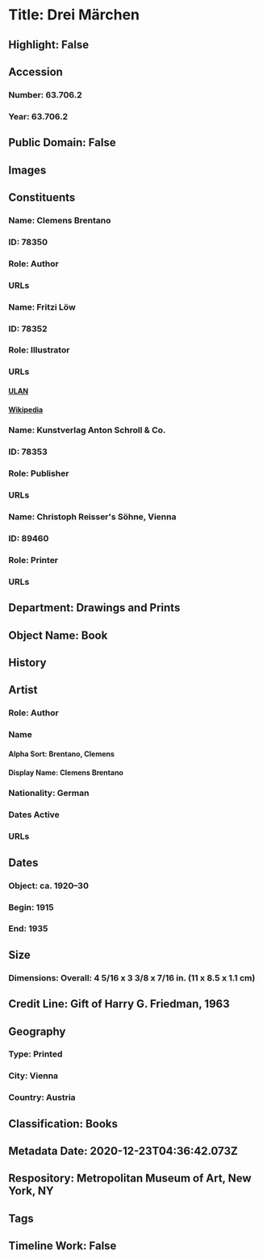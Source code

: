 # Title: Drei Märchen
## Highlight: False
## Accession
### Number: 63.706.2
### Year: 63.706.2
## Public Domain: False
## Images
## Constituents
### Name: Clemens Brentano
### ID: 78350
### Role: Author
### URLs
### Name: Fritzi Löw
### ID: 78352
### Role: Illustrator
### URLs
#### [ULAN](http://vocab.getty.edu/page/ulan/500154172)
#### [Wikipedia](https://www.wikidata.org/wiki/Q1469228)
### Name: Kunstverlag Anton Schroll &amp; Co.
### ID: 78353
### Role: Publisher
### URLs
### Name: Christoph Reisser&#39;s Söhne, Vienna
### ID: 89460
### Role: Printer
### URLs
## Department: Drawings and Prints
## Object Name: Book
## History
## Artist
### Role: Author
### Name
#### Alpha Sort: Brentano, Clemens
#### Display Name: Clemens Brentano
### Nationality: German
### Dates Active
### URLs
## Dates
### Object: ca. 1920–30
### Begin: 1915
### End: 1935
## Size
### Dimensions: Overall: 4 5/16 x 3 3/8 x 7/16 in. (11 x 8.5 x 1.1 cm)
## Credit Line: Gift of Harry G. Friedman, 1963
## Geography
### Type: Printed
### City: Vienna
### Country: Austria
## Classification: Books
## Metadata Date: 2020-12-23T04:36:42.073Z
## Respository: Metropolitan Museum of Art, New York, NY
## Tags
## Timeline Work: False